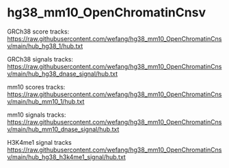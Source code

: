 # hg38_mm10_OpenChromatinCnsv
GRCh38 score tracks:
https://raw.githubusercontent.com/wefang/hg38_mm10_OpenChromatinCnsv/main/hub_hg38_1/hub.txt

GRCh38 signals tracks:
https://raw.githubusercontent.com/wefang/hg38_mm10_OpenChromatinCnsv/main/hub_hg38_dnase_signal/hub.txt

mm10 scores tracks:
https://raw.githubusercontent.com/wefang/hg38_mm10_OpenChromatinCnsv/main/hub_mm10_1/hub.txt

mm10 signals tracks:
https://raw.githubusercontent.com/wefang/hg38_mm10_OpenChromatinCnsv/main/hub_mm10_dnase_signal/hub.txt

H3K4me1 signal tracks
https://raw.githubusercontent.com/wefang/hg38_mm10_OpenChromatinCnsv/main/hub_hg38_h3k4me1_signal/hub.txt
